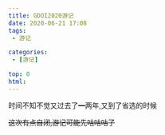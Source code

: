 ```yaml
---
title: GDOI2020游记 
date: 2020-06-21 17:08
tags: 
 - 游记

categories:
 - [游记]

top: 0 
html:
---
```


时间不知不觉又过去了~~一~~两年,又到了省选的时候

~~这次有点自闭,游记可能先咕咕咕了~~

